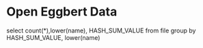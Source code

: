 # Open Eggbert Data

select count(*),lower(name), HASH_SUM_VALUE from file  group by HASH_SUM_VALUE, lower(name)

